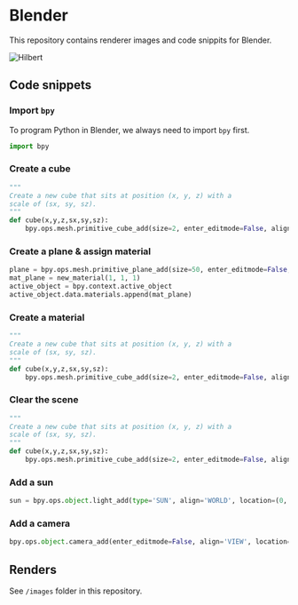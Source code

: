 # Blender

This repository contains renderer images and code snippits for Blender.

![Hilbert](/images/hilbert_shadow_fractal.png)

## Code snippets

### Import `bpy`

To program Python in Blender, we always need to import `bpy` first.

```python
import bpy
```

### Create a cube

```python
"""
Create a new cube that sits at position (x, y, z) with a 
scale of (sx, sy, sz).
"""
def cube(x,y,z,sx,sy,sz):
    bpy.ops.mesh.primitive_cube_add(size=2, enter_editmode=False, align='WORLD', location=(x, y, z), scale=(sx, sy, sz))
```

### Create a plane & assign material

```python
plane = bpy.ops.mesh.primitive_plane_add(size=50, enter_editmode=False, align='WORLD', location=(0, 0, -0.2), scale=(100, 100, 100))
mat_plane = new_material(1, 1, 1)
active_object = bpy.context.active_object
active_object.data.materials.append(mat_plane)
```

### Create a material

```python
"""
Create a new cube that sits at position (x, y, z) with a 
scale of (sx, sy, sz).
"""
def cube(x,y,z,sx,sy,sz):
    bpy.ops.mesh.primitive_cube_add(size=2, enter_editmode=False, align='WORLD', location=(x, y, z), scale=(sx, sy, sz))
```

### Clear the scene

```python
"""
Create a new cube that sits at position (x, y, z) with a 
scale of (sx, sy, sz).
"""
def cube(x,y,z,sx,sy,sz):
    bpy.ops.mesh.primitive_cube_add(size=2, enter_editmode=False, align='WORLD', location=(x, y, z), scale=(sx, sy, sz))
```

### Add a sun

```python
sun = bpy.ops.object.light_add(type='SUN', align='WORLD', location=(0, 0, 0), scale=(1, 1, 1))
```

### Add a camera

```python
bpy.ops.object.camera_add(enter_editmode=False, align='VIEW', location=(7.5, -7.5, 6.5), rotation=(1.04, 3.60156e-07, 0.781907), scale=(1, 1, 1))
```

## Renders

See `/images` folder in this repository.

